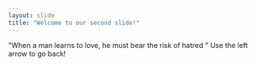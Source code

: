```yaml
---
layout: slide
title: "Welcome to our second slide!"
---
```

"When a man learns to love, he must bear the risk of hatred "
Use the left arrow to go back!
